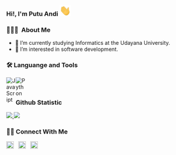 ### Hi!, I'm Putu Andi <img src="https://raw.githubusercontent.com/ABSphreak/ABSphreak/master/gifs/Hi.gif" width="30">
### 👨🏻‍💻&nbsp; About Me
- 🔭 I’m currently studying Informatics at the Udayana University.
- 🌱 I’m interested in software development.
  
### 🛠&nbsp;Languange and Tools
<a href="#"><img align="left" alt="JavaScript" title="JavaScript" width="25px" src="https://upload.wikimedia.org/wikipedia/commons/9/99/Unofficial_JavaScript_logo_2.svg" /></a>
<a href="#"><img align="left" alt="Python" title="Python" width="25px" src="https://upload.wikimedia.org/wikipedia/commons/thumb/c/c3/Python-logo-notext.svg/182px-Python-logo-notext.svg.png" /></a>
<br>
<br>

### Github Statistic
<p align="left">
<a href="https://github.com/putuandi">
  <img height="180em" src="https://github-readme-stats-eight-theta.vercel.app/api?username=putuandi&show_icons=true&theme=algolia&include_all_commits=true&count_private=true"/>
  <img height="180em" src="https://github-readme-stats-eight-theta.vercel.app/api/top-langs/?username=putuandi&layout=compact&langs_count=8&theme=algolia"/>
</a>
</p>

### 🤝🏻&nbsp;Connect With Me
<p align="left">
<a href="https://www.linkedin.com/in/putuandiwiratama"><img width="20" height="20" src="https://cdn-icons-png.flaticon.com/512/174/174857.png"/></a> &nbsp
<a href="mailto:andiwp2003@gmail.com"><img width="20" height="20" src="https://upload.wikimedia.org/wikipedia/commons/thumb/7/7e/Gmail_icon_%282020%29.svg/2560px-Gmail_icon_%282020%29.svg.png"/></a> &nbsp
<a href="https://instagram.com/putuandi_"><img width="20" height="20"src="https://cdn-icons-png.flaticon.com/512/174/174855.png"/></a> &nbsp
</p>
